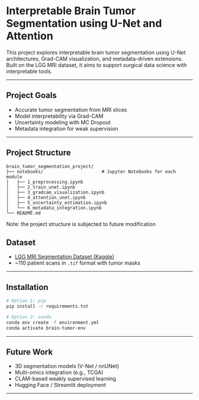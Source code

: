 # Interpretable Brain Tumor Segmentation using U-Net and Attention

This project explores interpretable brain tumor segmentation using U-Net architectures, Grad-CAM visualization, and metadata-driven extensions. Built on the LGG MRI dataset, it aims to support surgical data science with interpretable tools.

---

## Project Goals

- Accurate tumor segmentation from MRI slices
- Model interpretability via Grad-CAM
- Uncertainty modeling with MC Dropout
- Metadata integration for weak supervision

---

## Project Structure

```
brain_tumor_segmentation_project/
├── notebooks/                      # Jupyter Notebooks for each module
│   ├── 1_preprocessing.ipynb
│   ├── 2_train_unet.ipynb
│   ├── 3_gradcam_visualization.ipynb
│   ├── 4_attention_unet.ipynb
│   ├── 5_uncertainty_estimation.ipynb
│   └── 6_metadata_integration.ipynb
└── README.md
```
Note: the project structure is subjected to future modification

## Dataset

- [LGG MRI Segmentation Dataset (Kaggle)](https://www.kaggle.com/datasets/mateuszbuda/lgg-mri-segmentation)
- ~110 patient scans in `.tif` format with tumor masks

---


## Installation

```bash
# Option 1: pip
pip install -r requirements.txt

# Option 2: conda
conda env create -f environment.yml
conda activate brain-tumor-env
```

---

## Future Work

- 3D segmentation models (V-Net / nnUNet)
- Multi-omics integration (e.g., TCGA)
- CLAM-based weakly supervised learning
- Hugging Face / Streamlit deployment

---
